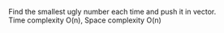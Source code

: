 Find the smallest ugly number each time and push it in vector.  
Time complexity O(n), Space complexity O(n)